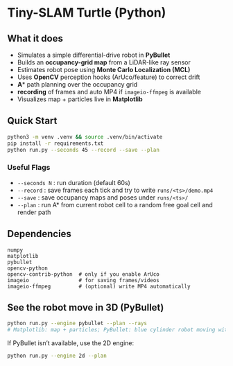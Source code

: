 # Tiny-SLAM Turtle (Python)

## What it does
- Simulates a simple differential-drive robot in **PyBullet**
- Builds an **occupancy-grid map** from a LiDAR-like ray sensor
- Estimates robot pose using **Monte Carlo Localization (MCL)**
- Uses **OpenCV** perception hooks (ArUco/feature) to correct drift
- **A*** path planning over the occupancy grid
- **recording** of frames and auto MP4 if `imageio-ffmpeg` is available
- Visualizes map + particles live in **Matplotlib**

## Quick Start
```bash
python3 -m venv .venv && source .venv/bin/activate
pip install -r requirements.txt
python run.py --seconds 45 --record --save --plan
```

### Useful Flags
- `--seconds N` : run duration (default 60s)
- `--record`    : save frames each tick and try to write `runs/<ts>/demo.mp4`
- `--save`      : save occupancy maps and poses under `runs/<ts>/`
- `--plan`      : run A* from current robot cell to a random free goal cell and render path

## Dependencies
```
numpy
matplotlib
pybullet
opencv-python
opencv-contrib-python  # only if you enable ArUco
imageio                # for saving frames/videos
imageio-ffmpeg         # (optional) write MP4 automatically
```


## See the robot move in 3D (PyBullet)
```bash
python run.py --engine pybullet --plan --rays
# Matplotlib: map + particles; PyBullet: blue cylinder robot moving with optional LiDAR rays
```
If PyBullet isn’t available, use the 2D engine:
```bash
python run.py --engine 2d --plan
```
